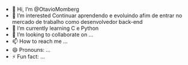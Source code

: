- 👋 Hi, I’m @OtavioMomberg
- 👀 I’m interested Continuar aprendendo e evoluindo afim de entrar no mercado de trabalho como desenvolvedor back-end
- 🌱 I’m currently learning C e Python
- 💞️ I’m looking to collaborate on ...
- 📫 How to reach me ...
- 😄 Pronouns: ...
- ⚡ Fun fact: ...

<!---
OtavioMomberg/OtavioMomberg is a ✨ special ✨ repository because its `README.md` (this file) appears on your GitHub profile.
You can click the Preview link to take a look at your changes.
--->
